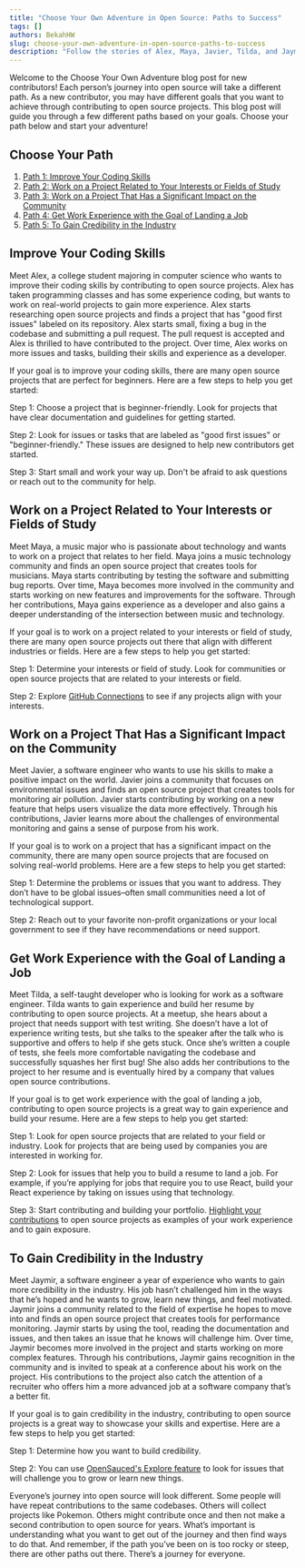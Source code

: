 ```yaml
---
title: "Choose Your Own Adventure in Open Source: Paths to Success"
tags: []
authors: BekahHW
slug: choose-your-own-adventure-in-open-source-paths-to-success
description: "Follow the stories of Alex, Maya, Javier, Tilda, and Jaymir as they navigate different paths in open source to achieve their goals of improving coding skills, working on projects related to their interests, making a significant impact, gaining work experience, and building credibility in the industry."
---
```


Welcome to the Choose Your Own Adventure blog post for new contributors!  Each person’s journey into open source will take a different path. As a new contributor, you may have different goals that you want to achieve through contributing to open source projects. This blog post will guide you through a few different paths based on your goals. Choose your path below and start your adventure!

<!-- truncate -->

## Choose Your Path
1. [Path 1: Improve Your Coding Skills](#improve-your-coding-skills)
2. [Path 2: Work on a Project Related to Your Interests or Fields of Study](#work-on-a-project-related-to-your-interests-or-fields-of-study)
3. [Path 3: Work on a Project That Has a Significant Impact on the Community](#work-on-a-project-that-has-a-significant-impact-on-the-community)
4. [Path 4: Get Work Experience with the Goal of Landing a Job](#get-work-experience-with-the-goal-of-landing-a-job)
5. [Path 5: To Gain Credibility in the Industry](#to-gain-credibility-in-the-industry)

## Improve Your Coding Skills
Meet Alex, a college student majoring in computer science who wants to improve their coding skills by contributing to open source projects. Alex has taken programming classes and has some experience coding, but wants to work on real-world projects to gain more experience. Alex starts researching open source projects and finds a project that has "good first issues" labeled on its repository. Alex starts small, fixing a bug in the codebase and submitting a pull request. The pull request is accepted and Alex is thrilled to have contributed to the project. Over time, Alex works on more issues and tasks, building their skills and experience as a developer.

If your goal is to improve your coding skills, there are many open source projects that are perfect for beginners. Here are a few steps to help you get started:

Step 1: Choose a project that is beginner-friendly. Look for projects that have clear documentation and guidelines for getting started.

Step 2: Look for issues or tasks that are labeled as "good first issues" or "beginner-friendly." These issues are designed to help new contributors get started.

Step 3: Start small and work your way up. Don't be afraid to ask questions or reach out to the community for help.

## Work on a Project Related to Your Interests or Fields of Study
Meet Maya, a music major who is passionate about technology and wants to work on a project that relates to her field. Maya joins a music technology community and finds an open source project that creates tools for musicians. Maya starts contributing by testing the software and submitting bug reports. Over time, Maya becomes more involved in the community and starts working on new features and improvements for the software. Through her contributions, Maya gains experience as a developer and also gains a deeper understanding of the intersection between music and technology.

If your goal is to work on a project related to your interests or field of study, there are many open source projects out there that align with different industries or fields. Here are a few steps to help you get started:

Step 1: Determine your interests or field of study. Look for communities or open source projects that are related to your interests or field.

Step 2: Explore [GitHub Connections](https://github.com/collections) to see if any projects align with your interests.

## Work on a Project That Has a Significant Impact on the Community
Meet Javier, a software engineer who wants to use his skills to make a positive impact on the world. Javier joins a community that focuses on environmental issues and finds an open source project that creates tools for monitoring air pollution. Javier starts contributing by working on a new feature that helps users visualize the data more effectively. Through his contributions, Javier learns more about the challenges of environmental monitoring and gains a sense of purpose from his work.

If your goal is to work on a project that has a significant impact on the community, there are many open source projects that are focused on solving real-world problems. Here are a few steps to help you get started:

Step 1: Determine the problems or issues that you want to address. They don’t have to be global issues–often small communities need a lot of technological support.

Step 2: Reach out to your favorite non-profit organizations or your local government to see if they have recommendations or need support.

## Get Work Experience with the Goal of Landing a Job
Meet Tilda, a self-taught developer who is looking for work as a software engineer. Tilda wants to gain experience and build her resume by contributing to open source projects. At a meetup, she hears about a project that needs support with test writing. She doesn’t have a lot of experience writing tests, but she talks to the speaker after the talk who is supportive and offers to help if she gets stuck. Once she’s written a couple of tests, she feels more comfortable navigating the codebase and successfully squashes her first bug! She also adds her contributions to the project to her resume and is eventually hired by a company that values open source contributions.

If your goal is to get work experience with the goal of landing a job, contributing to open source projects is a great way to gain experience and build your resume. Here are a few steps to help you get started:

Step 1: Look for open source projects that are related to your field or industry. Look for projects that are being used by companies you are interested in working for.

Step 2: Look for issues that help you to build a resume to land a job. For example, if you’re applying for jobs that require you to use React, build your React experience by taking on issues using that technology. 

Step 3: Start contributing and building your portfolio. [Highlight your contributions](https://insights.opensauced.pizza/feed) to open source projects as examples of your work experience and to gain exposure.

## To Gain Credibility in the Industry
Meet Jaymir, a software engineer a year of experience who wants to gain more credibility in the industry. His job hasn’t challenged him in the ways that he’s hoped and he wants to grow, learn new things, and feel motivated. Jaymir joins a community related to the field of expertise he hopes to move into and finds an open source project that creates tools for performance monitoring. Jaymir starts by using the tool, reading the documentation and issues, and then takes an issue that he knows will challenge him. Over time, Jaymir becomes more involved in the project and starts working on more complex features. Through his contributions, Jaymir gains recognition in the community and is invited to speak at a conference about his work on the project. His contributions to the project also catch the attention of a recruiter who offers him a more advanced job at a software company that’s a better fit.

If your goal is to gain credibility in the industry, contributing to open source projects is a great way to showcase your skills and expertise. Here are a few steps to help you get started:

Step 1: Determine how you want to build credibility. 

Step 2: You can use [OpenSauced's Explore feature](https://insights.opensauced.pizza/javascript/dashboard/filter/recent) to look for issues that will challenge you to grow or learn new things. 

Everyone’s journey into open source will look different. Some people will have repeat contributions to the same codebases. Others will collect projects like Pokemon. Others might contribute once and then not make a second contribution to open source for years. What’s important is understanding what you want to get out of the journey and then find ways to do that. And remember, if the path you’ve been on is too rocky or steep, there are other paths out there. There’s a journey for everyone. 
